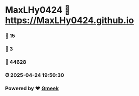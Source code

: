 # MaxLHy0424 :link: https://MaxLHy0424.github.io 
### :page_facing_up: [15](https://MaxLHy0424.github.io/tag.html) 
### :speech_balloon: 3 
### :hibiscus: 44628 
### :alarm_clock: 2025-04-24 19:50:30 
### Powered by :heart: [Gmeek](https://github.com/Meekdai/Gmeek)
